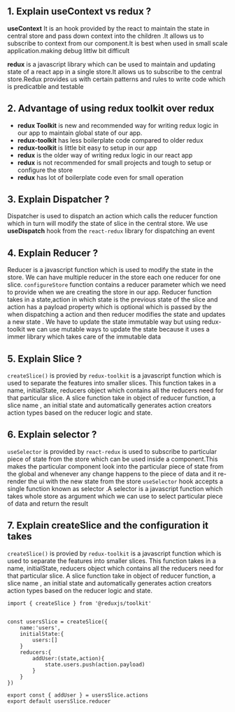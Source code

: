 ## 1. Explain useContext vs redux ? 
**useContext** 
It is an hook provided by the react to maintain the state in central store and pass down context into the children .It allows us to subscribe to context from our component.It is best when used in small scale application.making debug littlw bit difficult

**redux**
is a javascript library which can be used to maintain and updating state of a react app in a single store.It allows us to subscribe to the central store.Redux provides us with certain patterns and rules to write code which is predicatble and testable
## 2. Advantage of using redux toolkit over redux
- **redux Toolkit** is new and recommended way for writing redux logic in our app to maintain global state of our app.
- **redux-toolkit** has less boilerplate code compared to older redux
- **redux-toolkit** is little bit easy to setup in our app
- **redux** is the older way of writing redux logic in our react app
- **redux** is not recommended for small projects and tough to setup or configure the store
-  **redux** has lot of boilerplate code even for small operation
## 3. Explain Dispatcher ?
Dispatcher is used to dispatch an action which calls the reducer function which in turn will modify the state of slice in the central store.
We use **useDispatch** hook from the `react-redux` library for dispatching an event
## 4. Explain Reducer ?
Reducer is a javascript function which is used to modify the state in the store. We can have multiple reducer in the store each one reducer for one slice.
`configureStore` function contains a reducer parameter which we need to provide when we are creating the store in our app.
Reducer function takes in a state,action in which state is the previous state of the slice and action has a payload property which is optional which is passed by the when dispatching a action and then reducer modifies the state and updates a new state . We have to update the state immutable way but using  redux-toolkit we can use mutable ways to update the state because it uses a immer library which takes care of the immutable data
## 5. Explain Slice ?
`createSlice()` is provied by `redux-toolkit` is a javascript function which is used to separate the features into smaller slices. This function takes in a name, initialState, reducers object which contains all the reducers need for that particular slice.
A slice function take in object of reducer function, a slice name , an initial state and automatically generates action creators action types based on the reducer logic and state.  
## 6. Explain selector ?
`useSelector` is provided by `react-redux` is used to subscribe to particular piece of state from the store which can be used inside a component.This makes the particular component look into the particular piece of state from the global and whenever any change happens to the piece of data and it re-render the ui with the new state from the store
`useSelector` hook accepts a single function known as selector .A selector is a javascript function which takes whole store as argument which we can use to select particular piece of data and return the result
## 7. Explain createSlice and the configuration it takes 
`createSlice()` is provied by `redux-toolkit` is a javascript function which is used to separate the features into smaller slices. This function takes in a name, initialState, reducers object which contains all the reducers need for that particular slice.
A slice function take in object of reducer function, a slice name , an initial state and automatically generates action creators action types based on the reducer logic and state.  
```
import { createSlice } from '@reduxjs/toolkit'


const usersSlice = createSlice({
    name:'users',
    initialState:{
        users:[]
    }
    reducers:{
        addUser:(state,action){
            state.users.push(action.payload)
        }
    }
})

export const { addUser } = usersSlice.actions
export default usersSlice.reducer
```